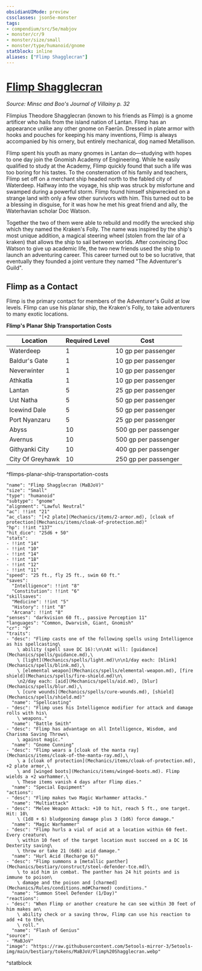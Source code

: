 ```yaml
---
obsidianUIMode: preview
cssclasses: json5e-monster
tags:
- compendium/src/5e/mabjov
- monster/cr/9
- monster/size/small
- monster/type/humanoid/gnome
statblock: inline
aliases: ["Flimp Shagglecran"]
---
```

# [Flimp Shagglecran](Mechanics\bestiary\npc/flimp-shagglecran-mabjov.md)
*Source: Minsc and Boo's Journal of Villainy p. 32*  

Flimpius Theodore Shagglecran (known to his friends as Flimp) is a gnome artificer who hails from the island nation of Lantan. Flimp has an appearance unlike any other gnome on Faerûn. Dressed in plate armor with hooks and pouches for keeping his many inventions, Flimp is always accompanied by his ornery, but entirely mechanical, dog named Metallison.

Flimp spent his youth as many gnomes in Lantan do—studying with hopes to one day join the Gnomish Academy of Engineering. While he easily qualified to study at the Academy, Flimp quickly found that such a life was too boring for his tastes. To the consternation of his family and teachers, Flimp set off on a merchant ship headed north to the fabled city of Waterdeep. Halfway into the voyage, his ship was struck by misfortune and swamped during a powerful storm. Flimp found himself shipwrecked on a strange land with only a few other survivors with him. This turned out to be a blessing in disguise, for it was how he met his great friend and ally, the Waterhavian scholar Doc Watson.

Together the two of them were able to rebuild and modify the wrecked ship which they named the Kraken's Folly. The name was inspired by the ship's most unique addition, a magical steering wheel (stolen from the lair of a kraken) that allows the ship to sail between worlds. After convincing Doc Watson to give up academic life, the two new friends used the ship to launch an adventuring career. This career turned out to be so lucrative, that eventually they founded a joint venture they named "The Adventurer's Guild".

## Flimp as a Contact

Flimp is the primary contact for members of the Adventurer's Guild at low levels. Flimp can use his planar ship, the Kraken's Folly, to take adventurers to many exotic locations.

**Flimp's Planar Ship Transportation Costs**

| Location | Required Level | Cost |
|----------|----------------|------|
| Waterdeep | 1 | 10 gp per passenger |
| Baldur's Gate | 1 | 10 gp per passenger |
| Neverwinter | 1 | 10 gp per passenger |
| Athkatla | 1 | 10 gp per passenger |
| Lantan | 5 | 25 gp per passenger |
| Ust Natha | 5 | 50 gp per passenger |
| Icewind Dale | 5 | 50 gp per passenger |
| Port Nyanzaru | 5 | 25 gp per passenger |
| Abyss | 10 | 500 gp per passenger |
| Avernus | 10 | 500 gp per passenger |
| Githyanki City | 10 | 400 gp per passenger |
| City Of Greyhawk | 10 | 250 gp per passenger |
^flimps-planar-ship-transportation-costs

```statblock
"name": "Flimp Shagglecran (MaBJoV)"
"size": "Small"
"type": "humanoid"
"subtype": "gnome"
"alignment": "Lawful Neutral"
"ac": !!int "21"
"ac_class": "[+2 plate](Mechanics/items/2-armor.md), [cloak of protection](Mechanics/items/cloak-of-protection.md)"
"hp": !!int "137"
"hit_dice": "25d6 + 50"
"stats":
- !!int "14"
- !!int "10"
- !!int "14"
- !!int "18"
- !!int "12"
- !!int "11"
"speed": "25 ft., fly 25 ft., swim 60 ft."
"saves":
  "Intelligence": !!int "8"
  "Constitution": !!int "6"
"skillsaves":
  "Medicine": !!int "5"
  "History": !!int "8"
  "Arcana": !!int "8"
"senses": "darkvision 60 ft., passive Perception 11"
"languages": "Common, Dwarvish, Giant, Gnomish"
"cr": "9"
"traits":
- "desc": "Flimp casts one of the following spells using Intelligence as his spellcasting\
    \ ability (spell save DC 16):\n\nAt will: [guidance](Mechanics/spells/guidance.md),\
    \ [light](Mechanics/spells/light.md)\n\n1/day each: [blink](Mechanics/spells/blink.md),\
    \ [elemental weapon](Mechanics/spells/elemental-weapon.md), [fire shield](Mechanics/spells/fire-shield.md)\n\
    \n2/day each: [aid](Mechanics/spells/aid.md), [blur](Mechanics/spells/blur.md),\
    \ [cure wounds](Mechanics/spells/cure-wounds.md), [shield](Mechanics/spells/shield.md)"
  "name": "Spellcasting"
- "desc": "Flimp uses his Intelligence modifier for attack and damage rolls with his\
    \ weapons."
  "name": "Battle Smith"
- "desc": "Flimp has advantage on all Intelligence, Wisdom, and Charisma Saving Throws\
    \ against magic."
  "name": "Gnome Cunning"
- "desc": "Flimp wears a [cloak of the manta ray](Mechanics/items/cloak-of-the-manta-ray.md),\
    \ a [cloak of protection](Mechanics/items/cloak-of-protection.md), +2 plate armor,\
    \ and [winged boots](Mechanics/items/winged-boots.md). Flimp wields a +2 warhammer.\
    \ These items vanish 4 days after Flimp dies."
  "name": "Special Equipment"
"actions":
- "desc": "Flimp makes two Magic Warhammer attacks."
  "name": "Multiattack"
- "desc": "Melee Weapon Attack: +10 to hit, reach 5 ft., one target. Hit: 10\
    \ (1d8 + 6) bludgeoning damage plus 3 (1d6) force damage."
  "name": "Magic Warhammer"
- "desc": "Flimp hurls a vial of acid at a location within 60 feet. Every creature\
    \ within 10 feet of the target location must succeed on a DC 16 Dexterity saving\
    \ throw or take 21 (6d6) acid damage."
  "name": "Hurl Acid (Recharge 6)"
- "desc": "Flimp summons a [metallic panther](Mechanics/bestiary/construct/steel-defender-tce.md)\
    \ to aid him in combat. The panther has 24 hit points and is immune to poison\
    \ damage and the poison and [charmed](Mechanics/Rules/conditions.md#Charmed) conditions."
  "name": "Summon Steel Defender (1/Day)"
"reactions":
- "desc": "When Flimp or another creature he can see within 30 feet of him makes an\
    \ ability check or a saving throw, Flimp can use his reaction to add +4 to the\
    \ roll."
  "name": "Flash of Genius"
"source":
- "MaBJoV"
"image": "https://raw.githubusercontent.com/5etools-mirror-3/5etools-img/main/bestiary/tokens/MaBJoV/Flimp%20Shagglecran.webp"
```
^statblock